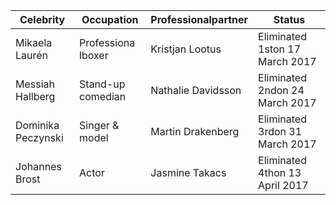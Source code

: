 |Celebrity|Occupation|Professionalpartner|Status|
|--|--|--|--|
|Mikaela Laurén|Professiona lboxer|Kristjan Lootus|Eliminated 1ston 17 March 2017|
|Messiah Hallberg|Stand-up comedian|Nathalie Davidsson|Eliminated 2ndon 24 March 2017|
|Dominika Peczynski|Singer & model|Martin Drakenberg|Eliminated 3rdon 31 March 2017|
|Johannes Brost|Actor|Jasmine Takacs|Eliminated 4thon 13 April 2017|